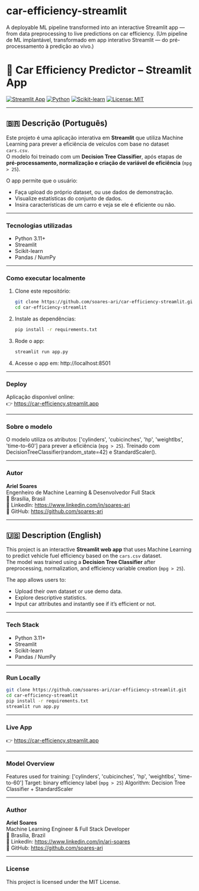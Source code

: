 # car-efficiency-streamlit
A deployable ML pipeline transformed into an interactive Streamlit app — from data preprocessing to live predictions on car efficiency. (Um pipeline de ML implantável, transformado em app interativo Streamlit — do pré-processamento à predição ao vivo.)


# 🚗 Car Efficiency Predictor – Streamlit App  

[![Streamlit App](https://img.shields.io/badge/Launch-App-blue?logo=streamlit)](https://car-efficiency.streamlit.app)
[![Python](https://img.shields.io/badge/Python-3.11+-blue?logo=python)](https://www.python.org/)
[![Scikit-learn](https://img.shields.io/badge/Scikit--learn-ML%20Model-orange?logo=scikitlearn)](https://scikit-learn.org/stable/)
[![License: MIT](https://img.shields.io/badge/License-MIT-green.svg)](LICENSE)

---

## 🇧🇷 Descrição (Português)

Este projeto é uma aplicação interativa em **Streamlit** que utiliza Machine Learning para prever a eficiência de veículos com base no dataset `cars.csv`.  
O modelo foi treinado com um **Decision Tree Classifier**, após etapas de **pré-processamento, normalização e criação de variável de eficiência** (`mpg > 25`).

O app permite que o usuário:
- Faça upload do próprio dataset, ou use dados de demonstração.  
- Visualize estatísticas do conjunto de dados.  
- Insira características de um carro e veja se ele é eficiente ou não.

---

### Tecnologias utilizadas
- Python 3.11+  
- Streamlit  
- Scikit-learn  
- Pandas / NumPy  

---

### Como executar localmente
1. Clone este repositório:
   ```bash
   git clone https://github.com/soares-ari/car-efficiency-streamlit.git
   cd car-efficiency-streamlit
   ```
2. Instale as dependências:
   ```bash
   pip install -r requirements.txt
   ```
3. Rode o app:
   ```bash
   streamlit run app.py
   ```
4. Acesse o app em: http://localhost:8501

---

### Deploy
Aplicação disponível online:  
👉 https://car-efficiency.streamlit.app

---

### Sobre o modelo
O modelo utiliza os atributos:
['cylinders', 'cubicinches', 'hp', 'weightlbs', 'time-to-60']
para prever a eficiência (`mpg > 25`).
Treinado com DecisionTreeClassifier(random_state=42) e StandardScaler().

---

### Autor
**Ariel Soares**  
Engenheiro de Machine Learning & Desenvolvedor Full Stack  
📍 Brasília, Brasil  
🔗 LinkedIn: https://www.linkedin.com/in/soares-ari  
🔗 GitHub: https://github.com/soares-ari

---

## 🇺🇸 Description (English)

This project is an interactive **Streamlit web app** that uses Machine Learning to predict vehicle fuel efficiency based on the `cars.csv` dataset.  
The model was trained using a **Decision Tree Classifier** after preprocessing, normalization, and efficiency variable creation (`mpg > 25`).

The app allows users to:
- Upload their own dataset or use demo data.  
- Explore descriptive statistics.  
- Input car attributes and instantly see if it’s efficient or not.

---

### Tech Stack
- Python 3.11+  
- Streamlit  
- Scikit-learn  
- Pandas / NumPy  

---

### Run Locally
```bash
git clone https://github.com/soares-ari/car-efficiency-streamlit.git
cd car-efficiency-streamlit
pip install -r requirements.txt
streamlit run app.py
```

---

### Live App
👉 https://car-efficiency.streamlit.app

---

### Model Overview
Features used for training:
['cylinders', 'cubicinches', 'hp', 'weightlbs', 'time-to-60']
Target: binary efficiency label (`mpg > 25`)
Algorithm: Decision Tree Classifier + StandardScaler

---

### Author
**Ariel Soares**  
Machine Learning Engineer & Full Stack Developer  
📍 Brasília, Brazil  
🔗 LinkedIn: https://www.linkedin.com/in/ari-soares  
🔗 GitHub: https://github.com/soares-ari

---

### License
This project is licensed under the MIT License.
